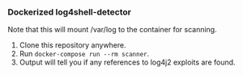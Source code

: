 ### Dockerized log4shell-detector

Note that this will mount /var/log to the container for scanning.

1. Clone this repository anywhere.
2. Run `docker-compose run --rm scanner`.
3. Output will tell you if any references to log4j2 exploits are found.
